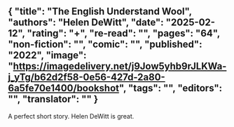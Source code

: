{
 "title": "The English Understand Wool",
 "authors": "Helen DeWitt",
 "date": "2025-02-12",
 "rating": "+",
 "re-read": "",
 "pages": "64",
 "non-fiction": "",
 "comic": "",
 "published": "2022",
 "image": "https://imagedelivery.net/j9Jow5yhb9rJLKWa-j_yTg/b62d2f58-0e56-427d-2a80-6a5fe70e1400/bookshot",
 "tags": "",
 "editors": "",
 "translator": ""
}
---
A perfect short story. Helen DeWitt is great.
